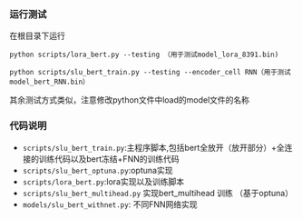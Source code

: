 ### 运行测试

在根目录下运行

`python scripts/lora_bert.py --testing （用于测试model_lora_8391.bin)`

`python scripts/slu_bert_train.py --testing --encoder_cell RNN（用于测试model_bert_RNN.bin）`

其余测试方式类似，注意修改python文件中load的model文件的名称

### 代码说明

+ `scripts/slu_bert_train.py`:主程序脚本,包括bert全放开（放开部分）+全连接的训练代码以及bert冻结+FNN的训练代码
+ `scripts/slu_bert_optuna.py`:optuna实现
+ `scripts/lora_bert.py`:lora实现以及训练脚本
+  `scripts/slu_bert_multihead.py` 实现bert_multihead 训练 （基于optuna）
+ `models/slu_bert_withnet.py`: 不同FNN网络实现
